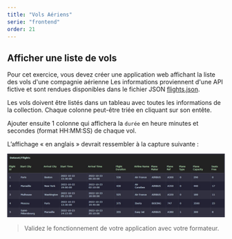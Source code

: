```yaml
---
title: "Vols Aériens"
serie: "frontend"
order: 21
---
```


## Afficher une liste de vols

Pour cet exercice, vous devez créer une application web affichant la liste des vols d'une compagnie aérienne 
Les informations proviennent d'une API fictive et sont rendues disponibles dans le fichier JSON [flights.json](flights.json).

Les vols doivent être listés dans un tableau avec toutes les informations de la collection. Chaque colonne peut-être triée en cliquant sur son entête.

Ajouter ensuite 1 colonne qui affichera la `durée` en heure minutes et secondes (format HH:MM:SS) de chaque vol.

L’affichage « en anglais » devrait ressembler à la capture suivante :

![flights](flights.jpg)

> Validez le fonctionnement de votre application avec votre formateur.